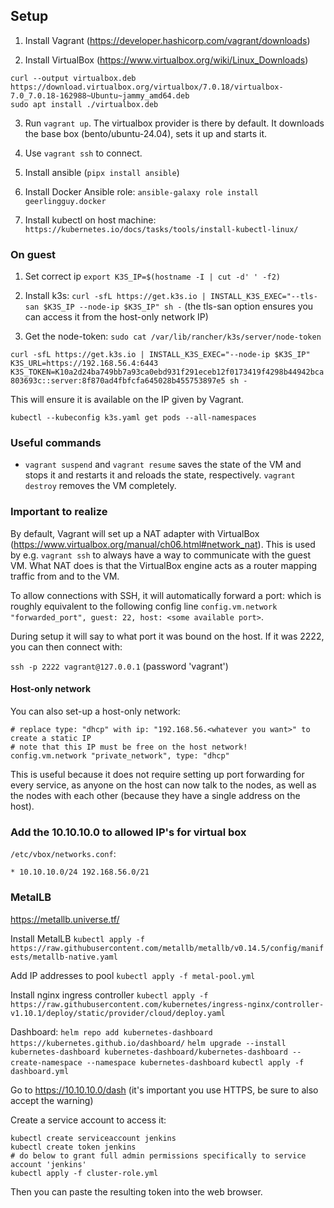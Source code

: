 ## Setup

1. Install Vagrant (https://developer.hashicorp.com/vagrant/downloads)

2. Install VirtualBox (https://www.virtualbox.org/wiki/Linux_Downloads)

```
curl --output virtualbox.deb https://download.virtualbox.org/virtualbox/7.0.18/virtualbox-7.0_7.0.18-162988~Ubuntu~jammy_amd64.deb
sudo apt install ./virtualbox.deb
```

3. Run `vagrant up`. The virtualbox provider is there by default. It downloads the base box (bento/ubuntu-24.04), sets it up and starts it.

4. Use `vagrant ssh` to connect.

5. Install ansible (`pipx install ansible`)

6. Install Docker Ansible role: `ansible-galaxy role install geerlingguy.docker`

7. Install kubectl on host machine: `https://kubernetes.io/docs/tasks/tools/install-kubectl-linux/`


### On guest

1. Set correct ip `export K3S_IP=$(hostname -I | cut -d' ' -f2)`
1. Install k3s: `curl -sfL https://get.k3s.io | INSTALL_K3S_EXEC="--tls-san $K3S_IP --node-ip $K3S_IP" sh -` (the tls-san option ensures you can access it from the host-only network IP)

2. Get the node-token: `sudo cat /var/lib/rancher/k3s/server/node-token`

`curl -sfL https://get.k3s.io | INSTALL_K3S_EXEC="--node-ip $K3S_IP" K3S_URL=https://192.168.56.4:6443 K3S_TOKEN=K10a2d24ba749bb7a93ca0ebd931f291eceb12f0173419f4298b44942bca803693c::server:8f870ad4fbfcfa645028b455753897e5 sh -`

This will ensure it is available on the IP given by Vagrant.

`kubectl --kubeconfig k3s.yaml get pods --all-namespaces`

### Useful commands

- `vagrant suspend` and `vagrant resume` saves the state of the VM and stops it and restarts it and reloads the state, respectively. `vagrant destroy` removes the VM completely.

### Important to realize

By default, Vagrant will set up a NAT adapter with VirtualBox (https://www.virtualbox.org/manual/ch06.html#network_nat). This is used by e.g. `vagrant ssh` to always have a way to communicate with the guest VM. What NAT does is that the VirtualBox engine acts as a router mapping traffic from and to the VM. 

To allow connections with SSH, it will automatically forward a port: which is roughly equivalent to the following config line `config.vm.network "forwarded_port", guest: 22, host: <some available port>`. 

During setup it will say to what port it was bound on the host. If it was 2222, you can then connect with:

`ssh -p 2222 vagrant@127.0.0.1` (password 'vagrant')

#### Host-only network

You can also set-up a host-only network:

```
# replace type: "dhcp" with ip: "192.168.56.<whatever you want>" to create a static IP
# note that this IP must be free on the host network!
config.vm.network "private_network", type: "dhcp"
```

This is useful because it does not require setting up port forwarding for every service, as anyone on the host can now talk to the nodes, as well as the nodes with each other (because they have a single address on the host).

### Add the 10.10.10.0 to allowed IP's for virtual box

`/etc/vbox/networks.conf`:

```
* 10.10.10.0/24 192.168.56.0/21
```


### MetalLB

https://metallb.universe.tf/

Install MetalLB 
`kubectl apply -f https://raw.githubusercontent.com/metallb/metallb/v0.14.5/config/manifests/metallb-native.yaml`

Add IP addresses to pool
`kubectl apply -f metal-pool.yml`

Install nginx ingress controller
`kubectl apply -f https://raw.githubusercontent.com/kubernetes/ingress-nginx/controller-v1.10.1/deploy/static/provider/cloud/deploy.yaml`


Dashboard:
`helm repo add kubernetes-dashboard https://kubernetes.github.io/dashboard/`
`helm upgrade --install kubernetes-dashboard kubernetes-dashboard/kubernetes-dashboard --create-namespace --namespace kubernetes-dashboard`
`kubectl apply -f dashboard.yml`

Go to https://10.10.10.0/dash (it's important you use HTTPS, be sure to also accept the warning)

Create a service account to access it:
```
kubectl create serviceaccount jenkins
kubectl create token jenkins
# do below to grant full admin permissions specifically to service account 'jenkins'
kubectl apply -f cluster-role.yml
```

Then you can paste the resulting token into the web browser.